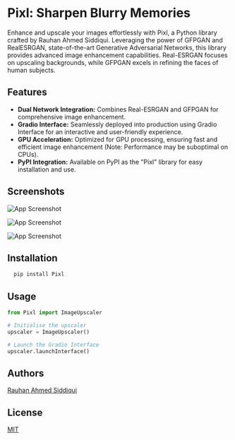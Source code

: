 
# Pixl: Sharpen Blurry Memories


Enhance and upscale your images effortlessly with Pixl, a Python library crafted by Rauhan Ahmed Siddiqui. Leveraging the power of GFPGAN and RealESRGAN, state-of-the-art Generative Adversarial Networks, this library provides advanced image enhancement capabilities. Real-ESRGAN focuses on upscaling backgrounds, while GFPGAN excels in refining the faces of human subjects.


## Features

- **Dual Network Integration:** Combines Real-ESRGAN and GFPGAN for comprehensive image enhancement.
- **Gradio Interface:** Seamlessly deployed into production using Gradio Interface for an interactive and user-friendly experience.
- **GPU Acceleration:** Optimized for GPU processing, ensuring fast and efficient image enhancement (Note: Performance may be suboptimal on CPUs).
- **PyPI Integration:** Available on PyPI as the "Pixl" library for easy installation and use.


## Screenshots

![App Screenshot](https://i.ibb.co/wRTQwrt/Beige-and-White-Be-Yourself-Square-Pillow-2.png)

![App Screenshot](https://i.ibb.co/VLsXqY6/Screenshot-2024-02-11-005136.png)

![App Screenshot](https://i.ibb.co/BBKh0BR/Screenshot-2024-02-11-005236.png)

## Installation
```bash
  pip install Pixl
```
    
## Usage

```python
from Pixl import ImageUpscaler

# Initialise the upscaler
upscaler = ImageUpscaler()

# Launch the Gradio Interface
upscaler.launchInterface()
```


## Authors

[Rauhan Ahmed Siddiqui](https://linkedin.com/in/rauhan-ahmed/)


## License

[MIT](https://choosealicense.com/licenses/mit/)

